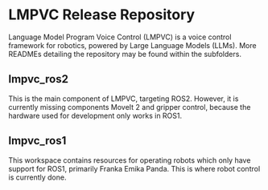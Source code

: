 # LMPVC Release Repository

Language Model Program Voice Control (LMPVC) is a voice control framework for robotics, powered by Large Language Models (LLMs). More READMEs detailing the repository may be found within the subfolders.

## lmpvc_ros2
This is the main component of LMPVC, targeting ROS2. However, it is currently missing components MoveIt 2 and gripper control, because the hardware used for development only works in ROS1.

## lmpvc_ros1
This workspace contains resources for operating robots which only have support for ROS1, primarily Franka Emika Panda. This is where robot control is currently done.